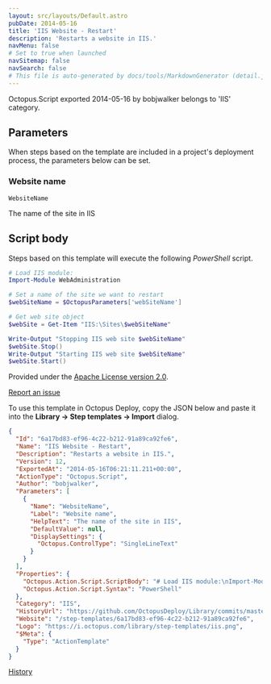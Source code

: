 ```yaml
---
layout: src/layouts/Default.astro
pubDate: 2014-05-16
title: 'IIS Website - Restart'
description: 'Restarts a website in IIS.'
navMenu: false
# Set to true when launched
navSitemap: false
navSearch: false
# This file is auto-generated by docs/tools/MarkdownGenerator (detail.js)
---
```


Octopus.Script exported 2014-05-16 by bobjwalker belongs to 'IIS' category.

## Parameters

When steps based on the template are included in a project's deployment process, the parameters below can be set.


<div class="param">

### Website name

`WebsiteName`

The name of the site in IIS

</div>
        

## Script body

Steps based on this template will execute the following *PowerShell* script.

```powershell
# Load IIS module:
Import-Module WebAdministration

# Set a name of the site we want to restart
$webSiteName = $OctopusParameters['webSiteName']

# Get web site object
$webSite = Get-Item "IIS:\Sites\$webSiteName"

Write-Output "Stopping IIS web site $webSiteName"
$webSite.Stop()
Write-Output "Starting IIS web site $webSiteName"
$webSite.Start()

```

Provided under the [Apache License version 2.0](https://github.com/OctopusDeploy/Library/blob/master/LICENSE.txt).

[Report an issue](https://github.com/OctopusDeploy/Library/issues/new?assignees=&labels=&projects=&template=bug-report.yml&title=Issue%20with%20IIS%20Website%20-%20Restart&step-template=IIS%20Website%20-%20Restart)

<div class="get-json">

To use this template in Octopus Deploy, copy the JSON below and paste it into the **Library → Step templates → Import** dialog.

```json
{
  "Id": "6a17bd83-ef96-4c22-b212-91a89ca92fe6",
  "Name": "IIS Website - Restart",
  "Description": "Restarts a website in IIS.",
  "Version": 12,
  "ExportedAt": "2014-05-16T06:21:11.211+00:00",
  "ActionType": "Octopus.Script",
  "Author": "bobjwalker",
  "Parameters": [
    {
      "Name": "WebsiteName",
      "Label": "Website name",
      "HelpText": "The name of the site in IIS",
      "DefaultValue": null,
      "DisplaySettings": {
        "Octopus.ControlType": "SingleLineText"
      }
    }
  ],
  "Properties": {
    "Octopus.Action.Script.ScriptBody": "# Load IIS module:\nImport-Module WebAdministration\n\n# Set a name of the site we want to restart\n$webSiteName = $OctopusParameters['webSiteName']\n\n# Get web site object\n$webSite = Get-Item \"IIS:\\Sites\\$webSiteName\"\n\nWrite-Output \"Stopping IIS web site $webSiteName\"\n$webSite.Stop()\nWrite-Output \"Starting IIS web site $webSiteName\"\n$webSite.Start()\n",
    "Octopus.Action.Script.Syntax": "PowerShell"
  },
  "Category": "IIS",
  "HistoryUrl": "https://github.com/OctopusDeploy/Library/commits/master/step-templates//opt/buildagent/work/75443764cd38076d/step-templates/iis-website-restart.json",
  "Website": "/step-templates/6a17bd83-ef96-4c22-b212-91a89ca92fe6",
  "Logo": "https://i.octopus.com/library/step-templates/iis.png",
  "$Meta": {
    "Type": "ActionTemplate"
  }
}
```

[History](https://github.com/OctopusDeploy/Library/commits/master/step-templates/https://github.com/OctopusDeploy/Library/commits/master/step-templates//opt/buildagent/work/75443764cd38076d/step-templates/iis-website-restart.json)

</div>
